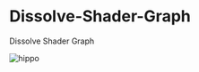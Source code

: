 # Dissolve-Shader-Graph
Dissolve Shader Graph


![hippo](https://giphy.com/gifs/llOCP5BVGaBVeuTCnh)
